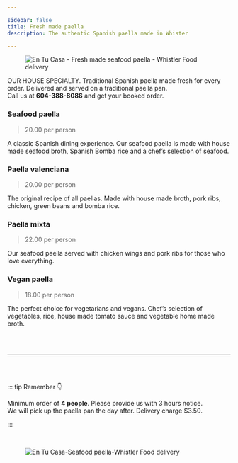 ```yaml
---

sidebar: false
title: Fresh made paella 
description: The authentic Spanish paella made in Whister

---
```

<figure class="full-width-img">
  <img src="/img/fresh-made-paella/fresh-made-paella.jpg" alt="En Tu Casa - Fresh made seafood paella - Whistler Food delivery">
</figure>

 
OUR HOUSE SPECIALTY. Traditional Spanish paella made fresh for every order. Delivered and served on a traditional paella pan.  
Call us at **604-388-8086** and get your booked order.

<CallButton/>

### Seafood paella 
> 20.00 per person

A classic Spanish dining experience. Our seafood paella is made with house made seafood broth, Spanish Bomba rice and a chef’s selection of seafood.

### Paella valenciana 
> 20.00 per person

The original recipe of all paellas. Made with house made broth, pork ribs, chicken, green beans and bomba rice.

### Paella mixta 
> 22.00 per person

Our seafood paella served with chicken wings and pork ribs for those who love everything. 

### Vegan paella
> 18.00 per person

The perfect choice for vegetarians and vegans. Chef’s selection of vegetables, rice, house made tomato sauce and vegetable home made broth.

 

<br/>
<br/>

<hr>

<br/>
<br/>

::: tip Remember 👇

Minimum order of **4 people**. Please provide us with 3 hours notice.  
We will pick up the paella pan the day after.
Delivery charge $3.50.

:::

<br/>


<figure class="full-width-img">
  <img src="/img/delivery-menu/covi.jpg" alt="En Tu Casa-Seafood paella-Whistler Food delivery">
</figure> 